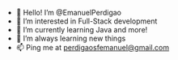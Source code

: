 - 👋 Hello! I’m @EmanuelPerdigao
- 👀 I’m interested in Full-Stack development
- 🌱 I’m currently learning Java and more!
- 🏃 I’m always learning new things
- 📫 Ping me at perdigaosfemanuel@gmail.com
